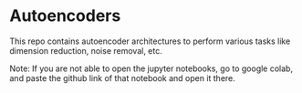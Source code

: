 # Autoencoders
This repo contains autoencoder architectures to perform various tasks like dimension reduction, noise removal, etc.

Note: If you are not able to open the jupyter notebooks, go to google colab, and paste the github link of that notebook and open it there.
